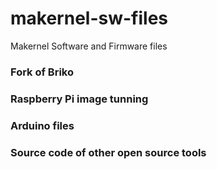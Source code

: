 # makernel-sw-files
Makernel Software and Firmware files


### Fork of Briko
### Raspberry Pi image tunning
### Arduino files
### Source code of other open source tools
